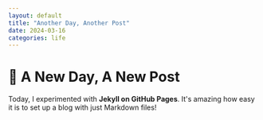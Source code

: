```yaml
---
layout: default
title: "Another Day, Another Post"
date: 2024-03-16
categories: life
---
```


# 🌟 A New Day, A New Post

Today, I experimented with **Jekyll on GitHub Pages**. It's amazing how easy it is to set up a blog with just Markdown files!
